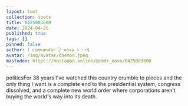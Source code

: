 ```yaml
---
layout: toot
collection: toots
title: 0425003600
date: 2024-04-25
published: true
tags: []
pinned: false
author: ⸸ commander ░ nova ⸸ :~$
avatar: /img/avatar/daemon.jpeg
mastodon: https://mastodon.online/@cmdr_nova/0425003600
---
```


politicsFor 38 years I've watched this country crumble to pieces and the only thing I want is a complete end to the presidential system, congress dissolved, and a complete new world order where corporations aren't buying the world's way into its death.

